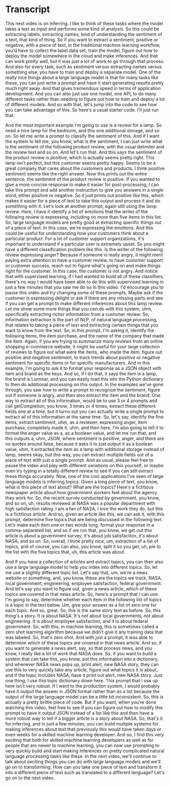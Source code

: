# Transcript
This next video is on inferring. I like to think 
of these tasks where the model takes a text as input and 
performs some kind of analysis. So this could be extracting labels, 
extracting names, kind of understanding the 
sentiment of a text, that kind of thing. 
So if you want to extract a sentiment, positive or negative, 
with a piece of text, in the traditional 
machine learning workflow, you'd have to collect the label data set, train 
the model, figure out how to deploy the model somewhere in 
the cloud and make inferences. And that can work pretty well, but 
it was just a lot of work to go through that process. And 
also for every task, such as sentiment versus 
extracting names versus something else, you 
have to train and deploy a separate model. One 
of the really nice things about a large 
language model is that for many tasks like these, you 
can just write a prompt and have it 
start generating results pretty much right away. And 
that gives tremendous speed in terms of application development. And 
you can also just use one model, one API, to do many different tasks 
rather than needing to figure out how to 
train and deploy a lot of different models. And 
so with that, let's jump into the code to see how you can 
take advantage of this. So here's a usual starter code. I'll just run that. 
 
And the most important example I'm going to use is a review for a lamp. So 
need a nice lamp for the bedroom, and this one additional storage, and 
so on. 
So 
let me write a prompt to classify the sentiment of this. 
And if I want the system to tell me, you know, what is the sentiment, 
I can just write what is the sentiment 
of the following 
product review, 
with the usual delimiter and the review text and so on. And let's 
run that. 
And this says the sentiment of the product review is positive, 
which is actually seems pretty right. This lamp isn't perfect, but 
this customer seems pretty happy. Seems to be a great 
company that cares about the customers and products. I 
think positive sentiment seems like the right answer. Now 
this prints out the entire sentence, the sentiment of the product 
review is positive. If you wanted to give a 
more concise response to make it easier for post-processing, I can 
take this prompt and add another instruction to 
give you answers in a single word, either positive 
or negative. So it just prints out positive 
like this, which makes it easier for a 
piece of text to take this output and process it and do 
something with it. Let's look at another prompt, again still using 
the lamp review. 
Here, I have it identify a list of emotions 
that the writer of the following review is expressing, 
including no more than five items in this list. 
So, large language models are pretty good at extracting 
specific things out of a piece of text. In this case, we're 
expressing the emotions. And this could be useful for understanding 
how your customers think about a 
particular product. 
For a lot of customer support organizations, it's important to understand 
if a particular user is extremely upset. So you might have 
a different classification problem like this. Is 
the writer of the following review expressing anger? 
Because if someone is really angry, it 
might merit paying extra attention 
to have a customer review, to have customer 
support or customer success, reach out to figure what's 
going on and make things right for the customer. In 
this case, the customer is not angry. And 
notice that with supervised learning, if 
I had wanted to build all of these classifiers, there's 
no way I would have been able to do 
this with supervised learning in just a few 
minutes that you saw me do so in this video. I'd encourage you 
to pause this video and try changing some 
of these prompts. Maybe ask if the customer is expressing 
delight or ask if there are any missing 
parts and see if you can get a prompt to make different 
inferences about this lamp review. 
Let me show some more things that you 
can do with this system, uhm, specifically extracting 
richer information from a customer review. 
So, information extraction is the part of NLP, 
of natural language processing, that relates to taking 
a piece of text and extracting certain things 
that you want to know from the text. So, in this prompt, I'm asking it, identify 
the following items, the item purchase, and 
the name of the company that made the item. Again, if 
you are trying to summarize many reviews from 
an online shopping e-commerce website, it might be useful for your 
large collection of reviews to figure out what 
were the items, who made the item, figure out 
positive and negative sentiment, to track 
trends about positive or negative sentiment for specific items 
or for specific manufacturers. And in 
this example, I'm going to ask it to format your 
response as a JSON object with item and brand as 
the keys. And so, if I do that, it says the 
item is a lamp, the brand is Luminar, and you can easily load this 
into the Python dictionary to then do additional processing 
on this output. In the examples we've gone through, you 
saw how to write a prompt to recognize 
the sentiment, figure out if someone is angry, and then also extract 
the item and the brand. 
One way to extract all of this information, 
would be to use 3 or 4 prompts and call getCompletion, 
you know, 3 times or 4 times, extract these different fields 
one at a time, but it turns out you can actually write 
a single prompt to extract all of this 
information at the same time. So, let's say, identify the fine items, extract 
sentiment, uhm, as a reviewer, expressing anger, item 
purchase, completely made it, uhm, and then here, I'm also 
going to tell it to format the anger value as a, as a 
boolean value, and let me run that, and this 
outputs a, uhm, JSON, 
where sentiment is positive, anger, and there are no quotes around false, 
because it asks it to just output it as a boolean value, uhm, 
it extracted the item as a lamp with 
additional storage instead of lamp, seems okay, 
but this way, you can extract multiple 
fields out of a piece of text with just a single prompt. 
And as usual, please feel free to pause the video and play 
with different variations on this yourself, or maybe even try 
typing in a totally different review to see 
if you can still extract these things accurately. 
Now, one of the cool applications I've seen of large language 
models is inferring topics. Given a long piece of text, you 
know, what is this piece of text about? What 
are the topics? Here's a fictitious newspaper article about 
how government workers feel about the agency they 
work for. So, the recent survey conducted by 
government, you know, and so on, uh, results reviewed at NASA was 
a popular department with high satisfaction rating. I am 
a fan of NASA, I love the work they do, but this 
is a fictitious article. And so, given an article like this, we can 
ask it, 
with this prompt, determine five topics 
that are being discussed in the following text. Let's 
make each item one or two words long, format your response in a comma-separated list, 
and so if we run that, you know, we get 
out this article is about a government survey, it's about job 
satisfaction, it's about NASA, and so on. So, overall, I think pretty 
nice, um, extraction of a list of topics, and of course, you 
can also, you know, split it so you get, uh, pie to the list 
with the five topics that, uh, this article was about. 
 
And if you have a collection of articles and extract 
topics, you can then also use a large language 
model to help you index into different topics. So, 
let me use a slightly different topic list. Let's 
say that, um, we're a news website or something, and, you know, 
these are the topics we track, NASA, local government, 
engineering, employee satisfaction, federal government. 
And let's say you want to figure out, given a news 
article, which of these topics are covered in that 
news article. 
So, here's a prompt that I can use. 
I'm going to say, determine whether each item in 
the following list of topics is a topic in the text below. 
Um, give your answer as a list of 
zero one for each topic. 
And so, 
great. So, this is the same story text as before. 
So, this thing's a story. It is about NASA. It's not 
about local governments, not about engineering. It is 
about employee satisfaction, and it is about federal government. So, with 
this, in machine learning, this is sometimes called a zero 
shot learning 
algorithm because we didn't give it any training 
data that was labeled. So, that's zero shot. And with 
just a prompt, it was able to determine which of these topics are covered 
in that news article. And so, if you 
want to generate a news alert, say, so that process news, and you 
know, I really like a lot of work that NASA does. So, if you 
want to build a system that can take this, you know, 
put this information into a dictionary, and whenever 
NASA news pops up, print alert, new NASA story, they can 
use this to very quickly take any article, figure out 
what topics it is about, and if the topic includes NASA, have it 
print out alert, new NASA story. Just one thing, I use 
this topic dictionary down here. This prompt that I use up here isn't very robust. 
If I went to the production system, I would probably 
have it output the answer 
in JSON format rather than as a list 
because the output of the large language model 
can be a little bit inconsistent. So, this is actually a 
pretty brittle piece of code. But if you want, when you're 
done watching this video, feel free to see if you can figure out 
how to modify this prompt to have it 
output JSON instead of a list like this and then have a 
more robust way to tell if a bigger article is a story 
about NASA. 
So, that's it for inferring, and in just a few minutes, you 
can build multiple systems for making inferences about text 
that previously this would have taken days or even 
weeks for a skilled machine learning developer. And so, I 
find this very exciting that both for skilled machine 
learning developers as well as for people that are 
newer to machine learning, you can now use prompting to very 
quickly build and start making inferences on pretty complicated 
natural language processing tasks like these. In 
the next video, we'll continue to talk about exciting 
things you can do with large language models 
and we'll go on to transforming. How can you 
take one piece of text and transform it into a different piece 
of text such as translated to a different 
language? Let's go on to the next video. 
